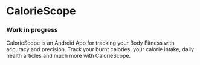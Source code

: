 # CalorieScope

### Work in progress

CalorieScope is an Android App for tracking your Body Fitness with accuracy and precision. Track your burnt calories, your calorie intake, daily health articles and much more with CalorieScope.
